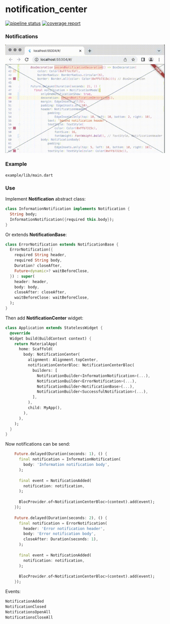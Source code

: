 # notification_center

[![pipeline status](https://gitlab.com/Rasarts/notification_center/badges/master/pipeline.svg)](https://gitlab.com/Rasarts/notification_center/pipelines) [![coverage report](https://gitlab.com/Rasarts/notification_center/badges/master/coverage.svg)](https://gitlab.com/Rasarts/notification_center/commits/master)

### Notifications 
![Notifications preview gif](/preview/preview.gif)

### Example

```
example/lib/main.dart
```

### Use

Implement **Notification** abstract class:

```dart
class InformationNotification implements Notification {
  String body;
  InformationNotification({required this.body});
}
```

Or extends **NotificationBase**:
```dart
class ErrorNotification extends NotificationBase {
  ErrorNotification({
    required String header,
    required String body,
    Duration? closeAfter,
    Future<dynamic>? waitBeforeClose,
  }) : super(
    header: header,
    body: body,
    closeAfter: closeAfter,
    waitBeforeClose: waitBeforeClose,
  );
}
```

Then add **NotificationCenter** widget:

```dart
class Application extends StatelessWidget {
  @override
  Widget build(BuildContext context) {
    return MaterialApp(
      home: Scaffold(
        body: NotificationCenter(
          alignment: Alignment.topCenter,
          notificationCenterBloc: NotificationCenterBloc(
            builders: [
              NotificationBuilder<InformationNotification>(...),
              NotificationBuilder<ErrorNotification>(...),
              NotificationBuilder<NotificationBase>(...),
              NotificationBuilder<SuccessfulNotification>(...),
            ],
          ),
          child: MyApp(),
        ),
      ),
    );
  }
}
```

Now notifications can be send:

```dart
    Future.delayed(Duration(seconds: 1), () {
      final notification = InformationNotification(
        body: 'Information notification body',
      );

      final event = NotificationAdded(
        notification: notification,
      );

      BlocProvider.of<NotificationCenterBloc>(context).add(event);
    });

    Future.delayed(Duration(seconds: 2), () {
      final notification = ErrorNotification(
        header: 'Error notification header',
        body: 'Error notification body',
        closeAfter: Duration(seconds: 1),
      );

      final event = NotificationAdded(
        notification: notification,
      );

      BlocProvider.of<NotificationCenterBloc>(context).add(event);
    });
```

Events:

```dart
NotificationAdded
NotificationClosed
NotificationsOpenAll 
NotificationsCloseAll 
```